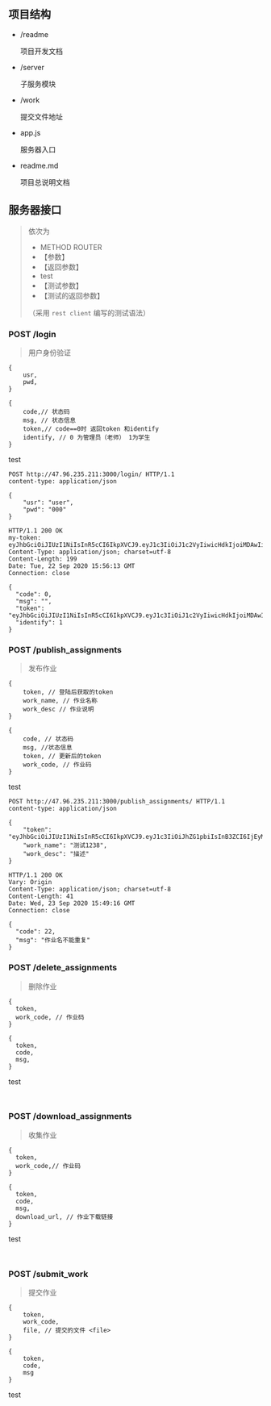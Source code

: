 ## 项目结构

* /readme

  项目开发文档

* /server

  子服务模块

* /work

  提交文件地址

* app.js

  服务器入口

* readme.md

  项目总说明文档

## 服务器接口

> 依次为
>  
> + METHOD ROUTER
> + 【参数】
> + 【返回参数】
> + test
> + 【测试参数】
> + 【测试的返回参数】
>  
> （采用 `rest client` 编写的测试语法）

### POST /login

> 用户身份验证

``` 
{
    usr,
    pwd,
}
```

``` 
{
    code,// 状态码
    msg, // 状态信息
    token,// code==0时 返回token 和identify
    identify, // 0 为管理员（老师） 1为学生
}
```

test

``` 
POST http://47.96.235.211:3000/login/ HTTP/1.1
content-type: application/json

{
    "usr": "user",
    "pwd": "000"
}
```

``` 
HTTP/1.1 200 OK
my-token: eyJhbGciOiJIUzI1NiIsInR5cCI6IkpXVCJ9.eyJ1c3IiOiJ1c2VyIiwicHdkIjoiMDAwIiwiaWRlbnRpZnkiOjEsImlhdCI6MTYwMDc5MDE3M30.olO1UKaSp89egZF6tRDhQTuP9yi2166JlsjqwBsrFO4
Content-Type: application/json; charset=utf-8
Content-Length: 199
Date: Tue, 22 Sep 2020 15:56:13 GMT
Connection: close

{
  "code": 0,
  "msg": "",
  "token": "eyJhbGciOiJIUzI1NiIsInR5cCI6IkpXVCJ9.eyJ1c3IiOiJ1c2VyIiwicHdkIjoiMDAwIiwiaWRlbnRpZnkiOjEsImlhdCI6MTYwMDc5MDE3M30.olO1UKaSp89egZF6tRDhQTuP9yi2166JlsjqwBsrFO4",
  "identify": 1
}
```

### POST /publish_assignments

> 发布作业

``` 
{
    token, // 登陆后获取的token
    work_name, // 作业名称
    work_desc // 作业说明
}
```

``` 
{
    code, // 状态码
    msg, //状态信息
    token, // 更新后的token
    work_code, // 作业码
}
```

test

``` 
POST http://47.96.235.211:3000/publish_assignments/ HTTP/1.1
content-type: application/json

{
    "token": "eyJhbGciOiJIUzI1NiIsInR5cCI6IkpXVCJ9.eyJ1c3IiOiJhZG1pbiIsInB3ZCI6IjEyMyIsImlkZW50aWZ5IjowLCJpYXQiOjE2MDA4NzYwMTQsImV4cCI6MTYwMDg3NzgxNH0.hosTJDX_zgoLwzfTYZUmt15KiHYQiD_MslStfGfQ0HY",
    "work_name": "测试1238",
    "work_desc": "描述"
}
```

``` 
HTTP/1.1 200 OK
Vary: Origin
Content-Type: application/json; charset=utf-8
Content-Length: 41
Date: Wed, 23 Sep 2020 15:49:16 GMT
Connection: close

{
  "code": 22,
  "msg": "作业名不能重复"
}
```

### POST /delete_assignments

> 删除作业

``` 
{
  token,
  work_code, // 作业码
}
```

``` 
{
  token,
  code,
  msg,
}
```

test

``` 

```

``` 

```

### POST /download_assignments

> 收集作业

``` 
{
  token,
  work_code,// 作业码
}
```

``` 
{
  token,
  code,
  msg,
  download_url, // 作业下载链接
}
```

test

``` 

```

``` 

```

### POST /submit_work

> 提交作业

``` 
{
	token,
	work_code,
	file, // 提交的文件 <file>
}
```

``` 
{
	token,
	code,
	msg
}
```

test

``` 

```

``` 

```
